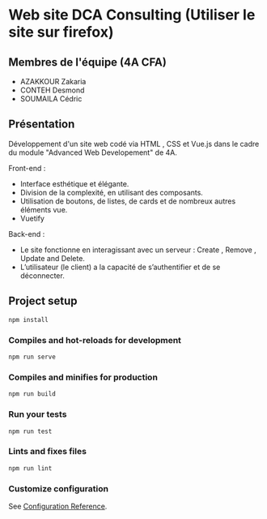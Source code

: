 # Web site DCA Consulting (Utiliser le site sur firefox)

## Membres de l'équipe (4A CFA)

- AZAKKOUR Zakaria
- CONTEH Desmond
- SOUMAILA Cédric

## Présentation

Développement d'un site web codé via HTML , CSS et Vue.js dans le cadre du module "Advanced Web Developement" de 4A.

Front-end : 
- Interface esthétique et élégante.
- Division de la complexité, en utilisant des composants.
- Utilisation de boutons, de listes, de cards et de nombreux autres éléments vue.
- Vuetify

Back-end : 
- Le site fonctionne en interagissant avec un serveur : Create , Remove , Update and Delete.               
- L’utilisateur (le client) a la capacité de s’authentifier et de se déconnecter. 


## Project setup
```
npm install
```

### Compiles and hot-reloads for development
```
npm run serve
```

### Compiles and minifies for production
```
npm run build
```

### Run your tests
```
npm run test
```

### Lints and fixes files
```
npm run lint
```

### Customize configuration
See [Configuration Reference](https://cli.vuejs.org/config/).
